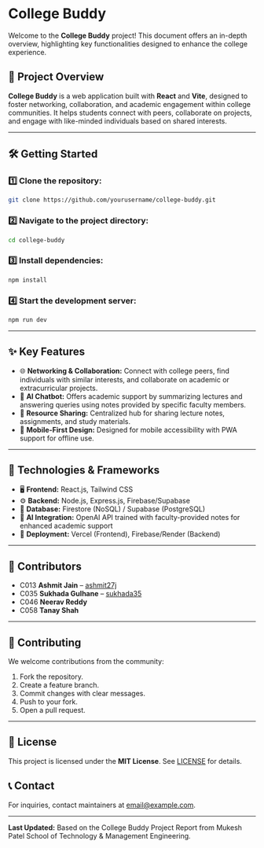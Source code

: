 # College Buddy

Welcome to the **College Buddy** project! This document offers an in-depth overview, highlighting key functionalities designed to enhance the college experience.

## 🚀 Project Overview
**College Buddy** is a web application built with **React** and **Vite**, designed to foster networking, collaboration, and academic engagement within college communities. It helps students connect with peers, collaborate on projects, and engage with like-minded individuals based on shared interests.

---

## 🛠️ Getting Started
### 1️⃣ Clone the repository:
```bash
git clone https://github.com/yourusername/college-buddy.git
```
### 2️⃣ Navigate to the project directory:
```bash
cd college-buddy
```
### 3️⃣ Install dependencies:
```bash
npm install
```
### 4️⃣ Start the development server:
```bash
npm run dev
```
---

## ✨ Key Features
- 🌐 **Networking & Collaboration:** Connect with college peers, find individuals with similar interests, and collaborate on academic or extracurricular projects.
- 🤖 **AI Chatbot:** Offers academic support by summarizing lectures and answering queries using notes provided by specific faculty members.
- 📂 **Resource Sharing:** Centralized hub for sharing lecture notes, assignments, and study materials.
- 📱 **Mobile-First Design:** Designed for mobile accessibility with PWA support for offline use.

---

## 🧰 Technologies & Frameworks
- 🖥️ **Frontend:** React.js, Tailwind CSS
- ⚙️ **Backend:** Node.js, Express.js, Firebase/Supabase
- 💾 **Database:** Firestore (NoSQL) / Supabase (PostgreSQL)
- 🤖 **AI Integration:** OpenAI API trained with faculty-provided notes for enhanced academic support
- 🚀 **Deployment:** Vercel (Frontend), Firebase/Render (Backend)

---

## 👥 Contributors
- C013 **Ashmit Jain** – [ashmit27j](https://github.com/ashmit27j)
- C035 **Sukhada Gulhane** – [sukhada35](https://github.com/sukhada35)
- C046 **Neerav Reddy**
- C058 **Tanay Shah**

---

## 🤝 Contributing
We welcome contributions from the community:
1. Fork the repository.
2. Create a feature branch.
3. Commit changes with clear messages.
4. Push to your fork.
5. Open a pull request.

---

## 📜 License
This project is licensed under the **MIT License**. See [LICENSE](LICENSE) for details.

## 📞 Contact
For inquiries, contact maintainers at [email@example.com](mailto:email@example.com).

---
**Last Updated:** Based on the College Buddy Project Report from Mukesh Patel School of Technology & Management Engineering.

